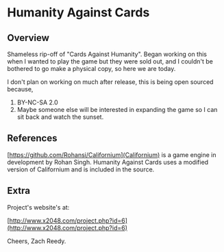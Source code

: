 Humanity Against Cards
======================

## Overview ##
Shameless rip-off of "Cards Against Humanity".
Began working on this when I wanted to play the game but they were sold out,
and I couldn't be bothered to go make a physical copy, so here we are today.

I don't plan on working on much after release, this is being open sourced because,

1. BY-NC-SA 2.0
2. Maybe someone else will be interested in expanding the game so I can sit back
   and watch the sunset.

## References ##
[https://github.com/Rohansi/Californium](Californium) is a game engine in development by Rohan Singh. Humanity Against Cards uses a modified version of Californium and is included in the source.

## Extra ##

Project's website's at:

[http://www.x2048.com/project.php?id=6](http://www.x2048.com/project.php?id=6)

Cheers, Zach Reedy.
